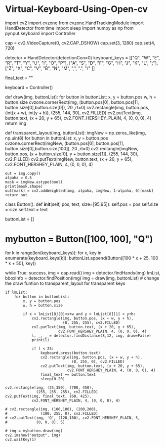 # Virtual-Keyboard-Using-Open-cv

import cv2
import cvzone
from cvzone.HandTrackingModule import HandDetector
from time import sleep
import numpy as np
from pynput.keyboard import Controller

cap = cv2.VideoCapture(0, cv2.CAP_DSHOW)
cap.set(3, 1280)
cap.set(4, 720)

detector = HandDetector(detectionCon=0)
keyboard_keys = [["Q", "W", "E", "R", "T", "Y", "U", "I", "O", "P"],
                  ["A", "S", "D", "F", "G", "H", "J", "K", "L", ";"],
                  ["Z", "X", "C", "V", "B", "N", "M", ",", ".", "/" ]]

final_text = ""

keyboard = Controller()


def draw(img, buttonList):
    for button in buttonList:
        x, y = button.pos
        w, h = button.size
        cvzone.cornerRect(img, (button.pos[0], button.pos[1],
                                                   button.size[0],button.size[0]), 20 ,rt=0)
        cv2.rectangle(img, button.pos, (int(x + w), int(y + h)), (255, 144, 30), cv2.FILLED)
        cv2.putText(img, button.text, (x + 20, y + 65),
                    cv2.FONT_HERSHEY_PLAIN, 4, (0, 0, 0), 4)
    return img


def transparent_layout(img, buttonList):
    imgNew = np.zeros_like(img, np.uint8)
    for button in buttonList:
        x, y = button.pos
        cvzone.cornerRect(imgNew, (button.pos[0], button.pos[1],
                                                   button.size[0],button.size[100]), 20 ,rt=0)
        cv2.rectangle(imgNew, button.pos, (x + button.size[0], y + button.size[1]),
                                   (255, 144, 30), cv2.FILLED)
        cv2.putText(imgNew, button.text, (x + 20, y + 65),
                    cv2.FONT_HERSHEY_PLAIN, 4, (0, 0, 0), 4)

    out = img.copy()
    alpaha = 0.5
    mask = imgNew.astype(bool)
    print(mask.shape)
    out[mask] = cv2.addWeighted(img, alpaha, imgNew, 1-alpaha, 0)[mask]
    return out


class Button():
    def __init__(self, pos, text, size=[95,95]):
        self.pos = pos
        self.size = size
        self.text = text


buttonList = []
# mybutton = Button([100, 100], "Q")
for k in range(len(keyboard_keys)):
    for x, key in enumerate(keyboard_keys[k]):
        buttonList.append(Button([100 * x + 25, 100 * k + 50], key))


while True:
    success, img = cap.read()
    img = detector.findHands(img)
    lmList, bboxInfo = detector.findPosition(img)
    img = draw(img, buttonList)  # change the draw funtion to transparent_layout for transparent keys

    if lmList:
        for button in buttonList:
            x, y = button.pos
            w, h = button.size

            if x < lmList[8][0]<x+w and y < lmList[8][1] < y+h:
                cv2.rectangle(img, button.pos, (x + w, y + h),
                              (0, 255, 255), cv2.FILLED)
                cv2.putText(img, button.text, (x + 20, y + 65),
                            cv2.FONT_HERSHEY_PLAIN, 4, (0, 0, 0), 4)
                l, _, _ = detector.findDistance(8,12, img, draw=False)
                print(l)

                if l < 25:
                    keyboard.press(button.text)
                    cv2.rectangle(img, button.pos, (x + w, y + h),
                                  (0, 255, 0), cv2.FILLED)
                    cv2.putText(img, button.text, (x + 20, y + 65),
                                cv2.FONT_HERSHEY_PLAIN, 4, (0, 0, 0), 4)
                    final_text += button.text
                    sleep(0.20)

    cv2.rectangle(img, (25,350), (700, 450),
                  (255, 255, 255), cv2.FILLED)
    cv2.putText(img, final_text, (60, 425),
                cv2.FONT_HERSHEY_PLAIN, 4, (0, 0, 0), 4)

    # cv2.rectangle(img, (100,100), (200,200),
    #               (100, 255, 0), cv2.FILLED)
    # cv2.putText(img, 'Q', (120,180), cv2.FONT_HERSHEY_PLAIN, 5,
    #             (0, 0, 0), 5)

    # img = mybutton.draw(img)
    cv2.imshow("output", img)
    cv2.waitKey(1)
